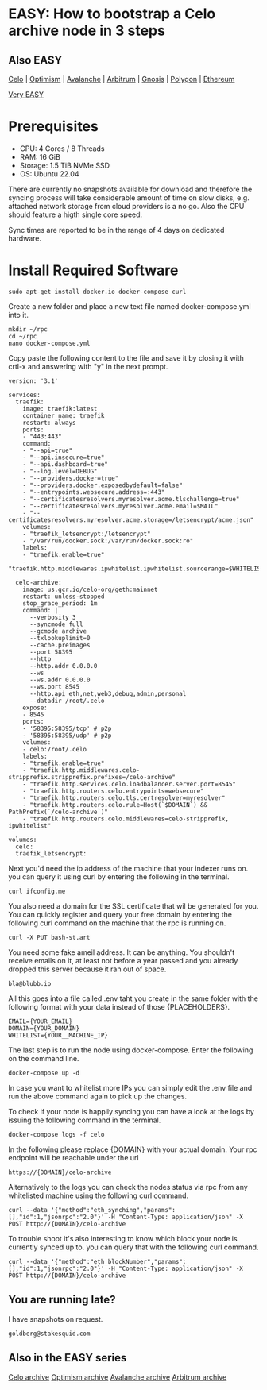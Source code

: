 EASY: How to bootstrap a Celo archive node in 3 steps
====

Also EASY
------

[Celo](howto-celo-archive.md) | [Optimism](howto-optimism-archive.md) | [Avalanche](howto-avalanche-archive.md) | [Arbitrum](howto-arbitrum-archive.md) | [Gnosis](http://rpc.bash-st.art) | [Polygon](http://rpc.bash-st.art) | [Ethereum](http://rpc.bash-st.art)

[Very EASY](http://rpc.bash-st.art)


Prerequisites
====

* CPU: 4 Cores / 8 Threads
* RAM: 16 GiB
* Storage: 1.5 TiB NVMe SSD
* OS: Ubuntu 22.04

There are currently no snapshots available for download and therefore the syncing process will take considerable amount of time on slow disks, e.g. attached network storage from cloud providers is a no go. Also the CPU should feature a higth single core speed. 

Sync times are reported to be in the range of 4 days on dedicated hardware.


Install Required Software
===

	sudo apt-get install docker.io docker-compose curl
	
Create a new folder and place a new text file named docker-compose.yml into it.

	mkdir ~/rpc
	cd ~/rpc
	nano docker-compose.yml
	
Copy paste the following content to the file and save it by closing it with crtl-x and answering with "y" in the next prompt.

```
version: '3.1'

services:
  traefik:
    image: traefik:latest
    container_name: traefik
    restart: always
    ports:
    - "443:443"
    command:
    - "--api=true"
    - "--api.insecure=true"
    - "--api.dashboard=true"
    - "--log.level=DEBUG"
    - "--providers.docker=true"
    - "--providers.docker.exposedbydefault=false"
    - "--entrypoints.websecure.address=:443"
    - "--certificatesresolvers.myresolver.acme.tlschallenge=true"
    - "--certificatesresolvers.myresolver.acme.email=$MAIL"
    - "--certificatesresolvers.myresolver.acme.storage=/letsencrypt/acme.json"
    volumes:
    - "traefik_letsencrypt:/letsencrypt"
    - "/var/run/docker.sock:/var/run/docker.sock:ro"
    labels:
    - "traefik.enable=true"
    - "traefik.http.middlewares.ipwhitelist.ipwhitelist.sourcerange=$WHITELIST"

  celo-archive:
    image: us.gcr.io/celo-org/geth:mainnet
    restart: unless-stopped
    stop_grace_period: 1m
    command: |
      --verbosity 3
      --syncmode full
      --gcmode archive
      --txlookuplimit=0
      --cache.preimages
      --port 58395
      --http
      --http.addr 0.0.0.0
      --ws
      --ws.addr 0.0.0.0
      --ws.port 8545
      --http.api eth,net,web3,debug,admin,personal
      --datadir /root/.celo
    expose:
    - 8545
    ports:
    - '58395:58395/tcp' # p2p
    - '58395:58395/udp' # p2p
    volumes:
    - celo:/root/.celo
    labels:
    - "traefik.enable=true"
    - "traefik.http.middlewares.celo-stripprefix.stripprefix.prefixes=/celo-archive"
    - "traefik.http.services.celo.loadbalancer.server.port=8545"
    - "traefik.http.routers.celo.entrypoints=websecure"
    - "traefik.http.routers.celo.tls.certresolver=myresolver"
    - "traefik.http.routers.celo.rule=Host(`$DOMAIN`) && PathPrefix(`/celo-archive`)"
    - "traefik.http.routers.celo.middlewares=celo-stripprefix, ipwhitelist"

volumes:
  celo:
  traefik_letsencrypt:
```

Next you'd need the ip address of the machine that your indexer runs on. you can query it using curl by entering the following in the terminal.

	curl ifconfig.me
	
You also need a domain for the SSL certificate that wil be generated for you. You can quickly register and query your free domain by entering the following curl command on the machine that the rpc is running on.

	curl -X PUT bash-st.art

You need some fake ameil address. It can be anything. You shouldn't receive emails on it, at least not before a year passed and you already dropped this server because it ran out of space.

	bla@blubb.io

All this goes into a file called .env taht you create in the same folder with the following format with your data instead of those {PLACEHOLDERS}.

	EMAIL={YOUR_EMAIL}
	DOMAIN={YOUR_DOMAIN}
	WHITELIST={YOUR__MACHINE_IP}
	
The last step is to run the node using docker-compose. Enter the following on the command line.

	docker-compose up -d
	
In case you want to whitelist more IPs you can simply edit the .env file and run the above command again to pick up the changes.

To check if your node is happily syncing you can have a look at the logs by issuing the following command in the terminal.

	docker-compose logs -f celo

In the following please replace {DOMAIN} with your actual domain. Your rpc endpoint will be reachable under the url 

	https://{DOMAIN}/celo-archive
	
Alternatively to the logs you can check the nodes status via rpc from any whitelisted machine using the following curl command.

	curl --data '{"method":"eth_synching","params":[],"id":1,"jsonrpc":"2.0"}' -H "Content-Type: application/json" -X POST http://{DOMAIN}/celo-archive
	
To trouble shoot it's also interesting to know which block your node is currently synced up to. you can query that with the following curl command.

	curl --data '{"method":"eth_blockNumber","params":[],"id":1,"jsonrpc":"2.0"}' -H "Content-Type: application/json" -X POST http://{DOMAIN}/celo-archive


You are running late?
------

I have snapshots on request.

	goldberg@stakesquid.com


Also in the EASY series
------

[Celo archive](howto-celo-archive.md)
[Optimism archive](howto-optimism-archive.md)
[Avalanche archive](howto-avalanche-archive.md)
[Arbitrum archive](howto-arbitrum-archive.md)
